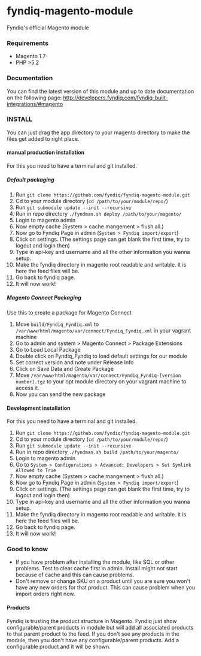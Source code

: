 # fyndiq-magento-module
Fyndiq's official Magento module


### Requirements
* Magento 1.7-
* PHP >5.2

### Documentation

You can find the latest version of this module and up to date documentation on the following page: http://developers.fyndiq.com/fyndiq-built-integrations/#magento

### INSTALL
You can just drag the app directory to your magento directory to make the files get added to right place.

#### manual production installation
For this you need to have a terminal and git installed.

##### Default packaging

1. Run `git clone https://github.com/fyndiq/fyndiq-magento-module.git`
2. Cd to your module directory (`cd /path/to/your/module/repo/`)
3. Run `git submodule update --init --recursive`
4. Run in repo directory `./fyndman.sh deploy /path/to/your/magento/`
5. Login to magento admin
6. Now empty cache (System > cache mangement > flush all.)
7. Now go to Fyndiq Page in admin (`System > Fyndiq import/export`)
8. Click on settings. (The settings page can get blank the first time, try to logout and login then)
9. Type in api-key and username and all the other information you wanna setup.
10. Make the fyndiq directory in magento root readable and writable. it is here the feed files will be.
11. Go back to fyndiq page.
12. It will now work!

##### Magento Connect Packaging
Use this to create a package for Magento Connect

1. Move `build/Fyndiq_Fyndiq.xml` to `/var/www/html/magento/var/connect/Fyndiq_Fyndiq.xml` in your vagrant machine
2. Go to admin and system > Magento Connect > Package Extensions
3. Go to Load Local Package
4. Double click on Fyndiq_Fyndiq to load default settings for our module
5. Set correct version and note under Release Info
6. Click on Save Data and Create Package
7. Move `/var/www/html/magento/var/connect/Fyndiq_Fyndiq-[version number].tgz` to your opt module directory on your vagrant machine to access it.
8. Now you can send the new package

#### Development installation
For this you need to have a terminal and git installed.

1. Run `git clone https://github.com/fyndiq/fyndiq-magento-module.git`
2. Cd to your module directory (`cd /path/to/your/module/repo/`)
3. Run `git submodule update --init --recursive`
4. Run in repo directory `./fyndman.sh build /path/to/your/magento/`
5. Login to magento admin
6. Go to `System > Configurations > Advanced: Developers > Set Symlink Allowed to True`
7. Now empty cache (System > cache mangement > flush all.)
8. Now go to Fyndiq Page in admin (`System > Fyndiq import/export`)
9. Click on settings. (The settings page can get blank the first time, try to logout and login then)
10. Type in api-key and username and all the other information you wanna setup.
11. Make the fyndiq directory in magento root readable and writable. it is here the feed files will be.
12. Go back to fyndiq page.
13. It will now work!

### Good to know
 * If you have problem after installing the module, like SQL or other problems. Test to clear cache first in admin. Install might not start because of cache and this can cause problems.
 * Don't remove or change SKU on a product until you are sure you won't have any new orders for that product. This can cause problem when you import orders right now.

#### Products
Fyndiq is trusting the product structure in Magento. Fyndiq just show configurable/parent products in module but will add all associated products to that parent product to the feed. If you don't see any products in the module, then you don't have any configurable/parent products. Add a configurable product and it will be shown.
